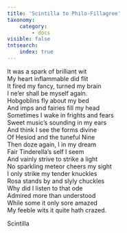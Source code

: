 ```yaml
---
title: 'Scintilla to Philo-Fillagree'
taxonomy:
    category:
        - docs
visible: false
tntsearch:
    index: true
---
```


It was a spark of brilliant wit  
My heart inflammable did flit  
It fired my fancy, turned my brain  
I ne’er shall be myself again.  
Hobgoblins fly about my bed  
And imps and fairies fill my head  
Sometimes I wake in frights and fears  
Sweet music’s sounding in my ears  
And think I see the forms divine  
Of Hesiod and the tuneful Nine  
Then doze again, I in my dream  
Fair Tinderella’s self I seem  
And vainly strive to strike a light  
No sparkling meteor cheers my sight  
I only strike my tender knuckles  
Rosa stands by and slyly chuckles  
Why did I listen to that ode  
Admired more than understood  
While some it only sore amazed  
My feeble wits it quite hath crazed.  
  
Scintilla